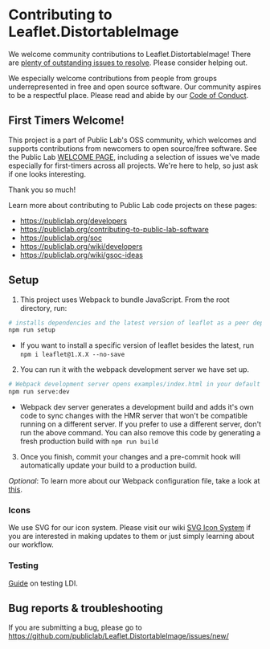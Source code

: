 Contributing to Leaflet.DistortableImage
==========================

We welcome community contributions to Leaflet.DistortableImage! There are [plenty of outstanding issues to resolve](https://github.com/publiclab/Leaflet.DistortableImage/issues). Please consider helping out.

We especially welcome contributions from people from groups underrepresented in free and open source software. Our community aspires to be a respectful place. Please read and abide by our [Code of Conduct](https://publiclab.org/conduct).

## First Timers Welcome!

This project is a part of Public Lab's OSS community, which welcomes and supports contributions from newcomers to open source/free software. See the Public Lab [WELCOME PAGE](https://code.publiclab.org/#r=all), including a selection of issues we've made especially for first-timers across all projects. We're here to help, so just ask if one looks interesting.

Thank you so much!

Learn more about contributing to Public Lab code projects on these pages:

* https://publiclab.org/developers
* https://publiclab.org/contributing-to-public-lab-software
* https://publiclab.org/soc
* https://publiclab.org/wiki/developers
* https://publiclab.org/wiki/gsoc-ideas

## Setup

1. This project uses Webpack to bundle JavaScript. From the root directory, run:

```Bash
# installs dependencies and the latest version of leaflet as a peer dependency; builds dist files.
npm run setup
```
- If you want to install a specific version of leaflet besides the latest, run `npm i leaflet@1.X.X --no-save`

2. You can run it with the webpack development server we have set up.
```Bash
# Webpack development server opens examples/index.html in your default browser and watch live for changes
npm run serve:dev
```

- Webpack dev server generates a development build and adds it's own code to sync changes with the HMR server that won't be compatible running on a different server. If you prefer to use a different server, don't run the above command. You can also remove this code by generating a fresh production build with `npm run build`

3. Once you finish, commit your changes and a pre-commit hook will automatically update your build to a production build.

*Optional*: To learn more about our Webpack configuration file, take a look at [this](WEBPACK.md).

### Icons

We use SVG for our icon system. Please visit our wiki [SVG Icon System](https://github.com/publiclab/Leaflet.DistortableImage/wiki/SVG-Icon-System) if you are interested in making updates to them or just simply learning about our workflow.

### Testing

[Guide](TESTING.md) on testing LDI.


## Bug reports & troubleshooting

If you are submitting a bug, please go to https://github.com/publiclab/Leaflet.DistortableImage/issues/new/
